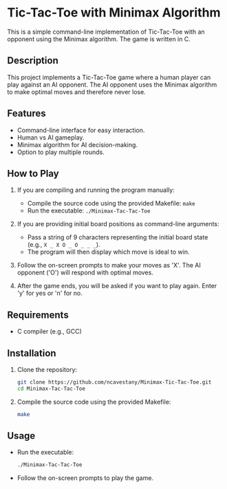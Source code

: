 # Tic-Tac-Toe with Minimax Algorithm

This is a simple command-line implementation of Tic-Tac-Toe with an opponent using the Minimax algorithm. The game is written in C.

## Description

This project implements a Tic-Tac-Toe game where a human player can play against an AI opponent. The AI opponent uses the Minimax algorithm to make optimal moves and therefore never lose.

## Features

- Command-line interface for easy interaction.
- Human vs AI gameplay.
- Minimax algorithm for AI decision-making.
- Option to play multiple rounds.

## How to Play

1. If you are compiling and running the program manually:
   - Compile the source code using the provided Makefile: `make`
   - Run the executable: `./Minimax-Tac-Tac-Toe`

2. If you are providing initial board positions as command-line arguments:
   - Pass a string of 9 characters representing the initial board state (e.g., `X _ X O _ O _ _ _`).
   - The program will then display which move is ideal to win.

3. Follow the on-screen prompts to make your moves as 'X'. The AI opponent ('O') will respond with optimal moves.

4. After the game ends, you will be asked if you want to play again. Enter 'y' for yes or 'n' for no.

## Requirements

- C compiler (e.g., GCC)

## Installation

1. Clone the repository:

    ```bash
    git clone https://github.com/ncavestany/Minimax-Tic-Tac-Toe.git
    cd Minimax-Tac-Tac-Toe
    ```

2. Compile the source code using the provided Makefile:

    ```bash
    make
    ```

## Usage

- Run the executable:

    ```bash
    ./Minimax-Tac-Tac-Toe
    ```

- Follow the on-screen prompts to play the game.

